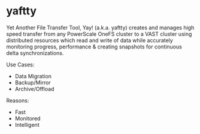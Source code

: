 # yaftty
Yet Another File Transfer Tool, Yay! (a.k.a. yaftty) creates and manages high speed transfer from any PowerScale OneFS cluster to a VAST cluster using distributed resources which read and write of data while accurately monitoring progress, performance &amp; creating snapshots for continuous delta synchronizations.

Use Cases:
- Data Migration
- Backup/Mirror
- Archive/Offload

Reasons:
- Fast
- Monitored
- Intelligent
